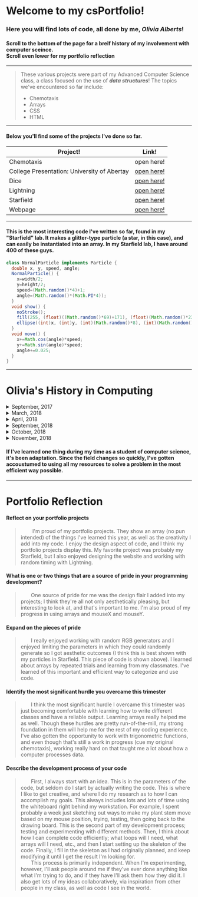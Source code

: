 # Welcome to my csPortfolio!
### Here you will find lots of code, all done by me, **_Olivia Alberts_**!
#### Scroll to the bottom of the page for a breif history of my involvement with computer sceince.<br>Scroll even lower for my portfolio reflection
___
> These various projects were part of my Advanced Computer Science class, a class focused on the use of **_data structures_**! The topics we've encountered so far include:
> - Chemotaxis
> - Arrays
> - CSS
> - HTML
>
___
#### Below you'll find some of the projects I've done so far.
Project! | Link!
---|---
Chemotaxis | open here!
 College Presentation: University of Abertay | [open here!](https://albertsofc.github.io/starfield5/college.html)
 Dice | [open here!](https://albertsofc.github.io/dice3/)
 Lightning | [open here!](https://albertsofc.github.io/lightning2/)
 Starfield | [open here!](https://albertsofc.github.io/starfield5/)
 Webpage | [open here!](https://albertsofc.github.io/dogPage/dogPage3//)
 


___

#### This is the most interesting code I've written so far, found in my "Starfield" lab. It makes a glitter-type particle (a star, in this case), and can easily be instantiated into an array. In my Starfield lab, I have around 400 of these guys.
```Java
class NormalParticle implements Particle {
  double x, y, speed, angle;
  NormalParticle() {
    x=width/2;
    y=height/2;
    speed=(Math.random()*4)+1;
    angle=(Math.random()*(Math.PI*4));
  }
  void show() {
    noStroke();
    fill(255, (float)((Math.random()*69)+171), (float)(Math.random()*230));
    ellipse((int)x, (int)y, (int)(Math.random()*8), (int)(Math.random()*8));
  }
  void move() {
    x+=Math.cos(angle)*speed;
    y+=Math.sin(angle)*speed;
    angle+=0.025;
  }
}
```
___
# Olivia's History in Computing
<details>
  <summary>September, 2017</summary>
  &nbsp;&nbsp;&nbsp;&nbsp;&nbsp;&nbsp;&nbsp;I started my first comp sci course, AP Computer Science, at Rosemount High School. Through this course I learned the basics of Java.
  <br>
   </details>

<details>
  <summary>March, 2018</summary>
  &nbsp;&nbsp;&nbsp;&nbsp;&nbsp;&nbsp;&nbsp;I started working as an instructor at the Community Ed organization Girls Who Code!<br>
  &nbsp;&nbsp;&nbsp;&nbsp;&nbsp;&nbsp;&nbsp;Here, I work with elementary school aged girls to help inspire a love of coding within them, as well as help them to become comfortable with Java logic.
  <br>
  </details>
  
<details>
  <summary>April, 2018</summary>
  &nbsp;&nbsp;&nbsp;&nbsp;&nbsp;&nbsp;&nbsp;Awarded "Certificate of Distinction" by the National Center of Women in Technology's Aspirations in Computing program.
  <br>
   </details>
 <details>
  <summary>September, 2018</summary>
 
  &nbsp;&nbsp;&nbsp;&nbsp;&nbsp;&nbsp;&nbsp;Started Advanced Computer Science, a dual-enrollment program through a local community college. In this course I was introduced to CSS, JavaScript, and HTML, and expanded on my knowledge of Java.
  <br>
   </details>
 <details>
  <summary>October, 2018</summary>
 
  &nbsp;&nbsp;&nbsp;&nbsp;&nbsp;&nbsp;&nbsp;Started my second term of Coding for Girls!
  <br>
   </details>
 <details>
  <summary>November, 2018</summary>
  
  &nbsp;&nbsp;&nbsp;&nbsp;&nbsp;&nbsp;&nbsp;Started this year's Hack Club as a Leader. Took initiative to reach out to all math classes, not just computer science classes, to encourage students who haven't had experience with coding to come and see if they like it! Presented to coputer science classes as well. Every week, I spend an hour with these new coders, engaging them in the excitement of code! 
  <br>
   </details>
   
  #### If I've learned one thing during my time as a student of computer science, it's been adaptation. Since the field changes so quickly, I've gotten accoustumed to using all my resources to solve a problem in the most efficient way possible.
  
  ___
  
 # Portfolio Reflection
 #### Reflect on your portfolio projects
 >&nbsp;&nbsp;&nbsp;&nbsp;&nbsp;&nbsp;&nbsp; I'm proud of my portfolio projects. They show an array (no pun intended) of the things I've learned this year, as well as the creativity I add into my code. I enjoy the design aspect of code, and I think my portfolio projects display this. My favorite project was probably my Starfield, but I also enjoyed designing the website and working with random timing with Lightning.
#### What is one or two things that are a source of pride in your programming development?
 >&nbsp;&nbsp;&nbsp;&nbsp;&nbsp;&nbsp;&nbsp;One source of pride for me was the design flair I added into my projects; I think they're all not only aesthetically pleasing, but interesting to look at, and that's important to me. I'm also proud of my progress in using arrays and mouseX and mouseY.
#### Expand on the pieces of pride
 >&nbsp;&nbsp;&nbsp;&nbsp;&nbsp;&nbsp;&nbsp;I really enjoyed working with random RGB generators and I enjoyed limiting the parameters in which they could randomly generate so I got aesthetic outcomes (I think this is best shown with my particles in Starfield. This piece of code is shown above). I learned about arrays by repeated trials and learning from my classmates. I've learned of this important and efficient way to categorize and use code.
#### Identify the most significant hurdle you overcame this trimester
 >&nbsp;&nbsp;&nbsp;&nbsp;&nbsp;&nbsp;&nbsp;I think the most significant hurdle I overcame this trimester was just becoming comfortable with learning how to write different classes and have a reliable output. Learning arrays really helped me as well. Though these hurdles are pretty run-of-the-mill, my strong foundation in them will help me for the rest of my coding experience. I've also gotten the opportunity to work with trigonometric functions, and even though that's still a work in progress (cue my original chemotaxis), working really hard on that taught me a lot about how a computer processes data.
 #### Describe the development process of your code
>&nbsp;&nbsp;&nbsp;&nbsp;&nbsp;&nbsp;&nbsp;First, I always start with an idea. This is in the parameters of the code, but seldom do I start by actually writing the code. This is where I like to get creative, and where I do my research as to how I can accomplish my goals. This always includes lots and lots of time using the whiteboard right behind my workstation. For example, I spent probably a week just sketching out ways to make my plant stem move based on my mouse position, trying, testing, then going back to the drawing board. This is the second part of my development process; testing and experimenting with different methods. Then, I think about how I can complete code efficiently; what loops will I need, what arrays will I need, etc., and then I start setting up the skeleton of the code. Finally, I fill in the skeleton as I had originally planned, and keep modifying it until I get the result I'm looking for.<br>
>&nbsp;&nbsp;&nbsp;&nbsp;&nbsp;&nbsp;&nbsp;This process is primarily independent. When I'm experimenting, however, I'll ask people around me if they've ever done anything like what I'm trying to do, and if they have I'll ask them how they did it. I also get lots of my ideas collaboratively, via inspiration from other people in my class, as well as code I see in the world.
